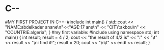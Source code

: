 # C--
#MY FIRST PROJECT IN C++:
#include <iostream>
int main() {
		std::cout << "NAME:abdelkader anane\n"<<"AGE:17 ans\n" << "CITY:akbou\n" << "COUNTRIE:algeria";
}
 #my first variable:
#include <iostream>
using namespace std;
int main() {
	int result;
	result = 4 / 2;
	cout << "the result of 4/2 is" << ":" << "\t" << result << "\ni find it!";
	result = 20;
	cout << "\n\t" << endl << result;
} 
